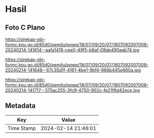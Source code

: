 # Hasil

## Foto C Plano

https://sirekap-obj-formc.kpu.go.id/85d0/pemilu/ppwp/18/07/09/20/07/1807092007008-20240214-141614--aafa1418-cee0-49f5-b8af-08de490aab74.jpg

https://sirekap-obj-formc.kpu.go.id/85d0/pemilu/ppwp/18/07/09/20/07/1807092007008-20240214-141648--67c35d1f-4161-4be1-9bf4-966b445e660a.jpg

https://sirekap-obj-formc.kpu.go.id/85d0/pemilu/ppwp/18/07/09/20/07/1807092007008-20240214-141717--375ac255-3fc9-4750-902c-fe21f9d42ece.jpg


## Metadata

| Key        | Value               |
| ---------- | ------------------- |
| Time Stamp | 2024-02-14 21:46:01 |



